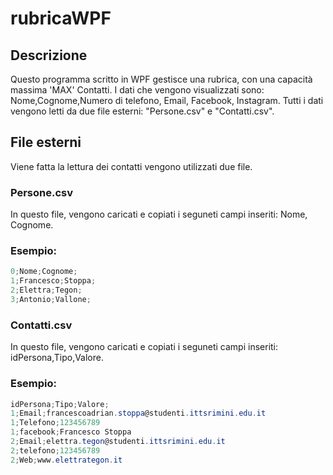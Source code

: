 # rubricaWPF
## Descrizione 
Questo programma scritto in WPF gestisce una rubrica, con una capacità massima 'MAX' Contatti. I dati che vengono visualizzati sono: Nome,Cognome,Numero di telefono, Email, Facebook, Instagram. Tutti i dati vengono letti da due file esterni: "Persone.csv" e "Contatti.csv".

## File esterni
Viene fatta la lettura dei contatti vengono utilizzati due file.
### Persone.csv
In questo file, vengono caricati e copiati i seguneti campi inseriti: Nome, Cognome.
### Esempio:
``` c#
0;Nome;Cognome;
1;Francesco;Stoppa;
2;Elettra;Tegon;
3;Antonio;Vallone;
``` 
### Contatti.csv
In questo file, vengono caricati e copiati i seguneti campi inseriti: idPersona,Tipo,Valore.
### Esempio:
``` c#
idPersona;Tipo;Valore;
1;Email;francescoadrian.stoppa@studenti.ittsrimini.edu.it
1;Telefono;123456789
1;facebook;Francesco Stoppa
2;Email;elettra.tegon@studenti.ittsrimini.edu.it
2;telefono;123456789
2;Web;www.elettrategon.it
``` 


